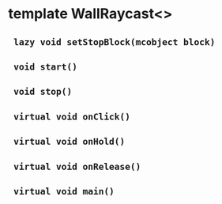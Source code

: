 # template WallRaycast<>


## ` lazy void setStopBlock(mcobject block)`


## ` void start()`


## ` void stop()`


## ` virtual void onClick()`


## ` virtual void onHold()`


## ` virtual void onRelease()`


## ` virtual void main()`





